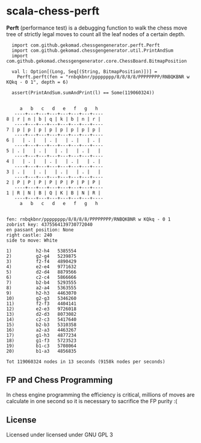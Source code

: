 scala-chess-perft
======

**Perft** (performance test) is a debugging function to walk the chess move tree of strictly legal moves to count all the leaf nodes of a certain depth.


```  
  import com.github.gekomad.chessgengenerator.perft.Perft
  import com.github.gekomad.chessgengenerator.util.PrintAndSum
  import com.github.gekomad.chessgengenerator.core.ChessBoard.BitmapPosition

  val l: Option[(Long, Seq[(String, BitmapPosition)])] =
    Perft.perft(fen = "rnbqkbnr/pppppppp/8/8/8/8/PPPPPPPP/RNBQKBNR w KQkq - 0 1", depth = 6)

  assert(PrintAndSum.sumAndPrint(l) == Some(119060324))

```
```

     a   b   c   d   e   f   g   h
   ----+---+---+---+---+---+---+----
8 | r | n | b | q | k | b | n | r |
   ----+---+---+---+---+---+---+----
7 | p | p | p | p | p | p | p | p |
   ----+---+---+---+---+---+---+----
6 |   | . |   | . |   | . |   | . |
   ----+---+---+---+---+---+---+----
5 | . |   | . |   | . |   | . |   |
   ----+---+---+---+---+---+---+----
4 |   | . |   | . |   | . |   | . |
   ----+---+---+---+---+---+---+----
3 | . |   | . |   | . |   | . |   |
   ----+---+---+---+---+---+---+----
2 | P | P | P | P | P | P | P | P |
   ----+---+---+---+---+---+---+----
1 | R | N | B | Q | K | B | N | R |
   ----+---+---+---+---+---+---+----
     a   b   c   d   e   f   g   h


fen: rnbqkbnr/pppppppp/8/8/8/8/PPPPPPPP/RNBQKBNR w KQkq - 0 1
zobrist key: 4375564139730772040
en passant position: None
right castle: 240
side to move: White

1)         h2-h4   5385554
2)         g2-g4   5239875
3)         f2-f4   4890429
4)         e2-e4   9771632
5)         d2-d4   8879566
6)         c2-c4   5866666
7)         b2-b4   5293555
8)         a2-a4   5363555
9)         h2-h3   4463070
10)        g2-g3   5346260
11)        f2-f3   4404141
12)        e2-e3   9726018
13)        d2-d3   8073082
14)        c2-c3   5417640
15)        b2-b3   5310358
16)        a2-a3   4463267
17)        g1-h3   4877234
18)        g1-f3   5723523
19)        b1-c3   5708064
20)        b1-a3   4856835

Tot 119060324 nodes in 13 seconds (9158k nodes per seconds)
```  

## FP and Chess Programming

In chess engine programming the efficiency is critical, millions of moves are calculate in one second so it is necessary to sacrifice the FP purity :(

## License  
  
Licensed under licensed under GNU GPL 3
